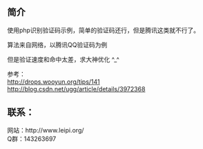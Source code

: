 ## 简介

使用php识别验证码示例，简单的验证码还行，但是腾讯这类就不行了。

算法来自网络，以腾讯QQ验证码为例

但是验证速度和命中太差，求大神优化 ^_^

参考：<br/>
http://drops.wooyun.org/tips/141
<br/>
http://blog.csdn.net/ugg/article/details/3972368
<br/>

<h2>联系：</h2>
网站：http://www.leipi.org/<br/>
Q群：143263697
